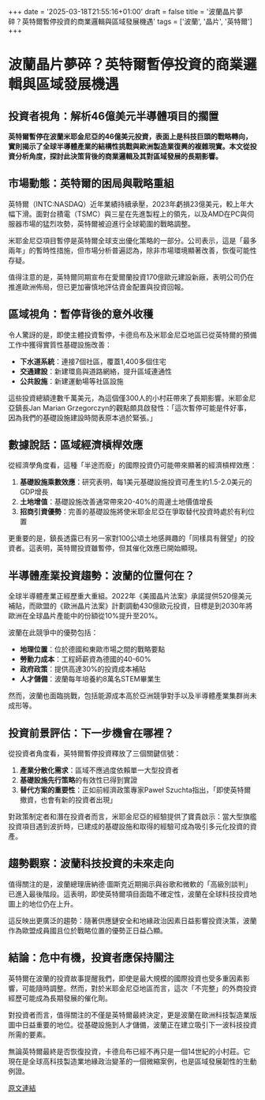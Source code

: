 +++
date = '2025-03-18T21:55:16+01:00'
draft = false
title = '波蘭晶片夢碎？英特爾暫停投資的商業邏輯與區域發展機遇'
tags = ['波蘭', '晶片', '英特爾']
+++


# 波蘭晶片夢碎？英特爾暫停投資的商業邏輯與區域發展機遇

## 投資者視角：解析46億美元半導體項目的擱置

**英特爾暫停在波蘭米耶金尼亞的46億美元投資，表面上是科技巨頭的戰略轉向，實則揭示了全球半導體產業的結構性挑戰與歐洲製造業復興的複雜現實。本文從投資分析角度，探討此決策背後的商業邏輯及其對區域發展的長期影響。**

## 市場動態：英特爾的困局與戰略重組

英特爾（INTC:NASDAQ）近年業績持續承壓，2023年虧損23億美元，較上年大幅下滑。面對台積電（TSMC）與三星在先進製程上的領先，以及AMD在PC與伺服器市場的猛烈攻勢，英特爾被迫進行全球範圍的戰略調整。

米耶金尼亞項目暫停是英特爾全球支出優化策略的一部分。公司表示，這是「最多兩年」的暫時性措施，但市場分析普遍認為，除非市場環境顯著改善，恢復可能性存疑。

值得注意的是，英特爾同期宣布在愛爾蘭投資170億歐元建設新廠，表明公司仍在推進歐洲佈局，但已更加審慎地評估資金配置與投資回報。

## 區域視角：暫停背後的意外收穫

令人驚訝的是，即使主體投資暫停，卡德烏布及米耶金尼亞地區已從英特爾的預備工作中獲得實質性基礎設施改善：

- **下水道系統**：連接7個社區，覆蓋1,400多個住宅
- **交通建設**：新建環島與道路網絡，提升區域連通性
- **公共設施**：新建運動場等社區設施

這些投資總額達數千萬美元，為這個僅300人的小村莊帶來了長期影響。米耶金尼亞鎮長Jan Marian Grzegorczyn的觀點頗具啟發性：「這次暫停可能是件好事，因為我們的基礎設施建設時間表原本過於緊張。」

## 數據說話：區域經濟槓桿效應

從經濟學角度看，這種「半途而廢」的國際投資仍可能帶來顯著的經濟槓桿效應：

1. **基礎設施乘數效應**：研究表明，每1美元基礎設施投資可產生約1.5-2.0美元的GDP增長
2. **土地增值**：基礎設施改善通常帶來20-40%的周邊土地價值增長
3. **招商引資優勢**：完善的基礎設施將使米耶金尼亞在爭取替代投資時處於有利位置

更重要的是，鎮長透露已有另一家對100公頃土地感興趣的「同樣具有聲望」的投資者。這表明，英特爾投資雖暫停，但其催化效應已開始顯現。

## 半導體產業投資趨勢：波蘭的位置何在？

全球半導體產業正經歷重大重組。2022年《美國晶片法案》承諾提供520億美元補貼，而歐盟的《歐洲晶片法案》計劃調動430億歐元投資，目標是到2030年將歐洲在全球晶片產能中的份額從10%提升至20%。

波蘭在此競爭中的優勢包括：

- **地理位置**：位於德國和東歐市場之間的戰略要點
- **勞動力成本**：工程師薪資為德國的40-60%
- **政府政策**：提供高達30%的投資成本補貼
- **人才儲備**：波蘭每年培養約8萬名STEM畢業生

然而，波蘭也面臨挑戰，包括能源成本高於亞洲競爭對手以及半導體產業集群尚未成形等。

## 投資前景評估：下一步機會在哪裡？

從投資者角度看，英特爾暫停投資釋放了三個關鍵信號：

1. **產業分散化需求**：區域不應過度依賴單一大型投資者
2. **基礎設施先行策略**的有效性已得到實證
3. **替代方案的重要性**：正如前經濟政策專家Paweł Szuchta指出，「即使英特爾撤資，也會有新的投資者出現」

對政策制定者和潛在投資者而言，米耶金尼亞的經驗提供了寶貴啟示：當大型旗艦投資項目遇到波折時，已建成的基礎設施和取得的經驗可成為吸引多元化投資的資產。

## 趨勢觀察：波蘭科技投資的未來走向

值得關注的是，波蘭總理唐納德·圖斯克近期揭示與谷歌和微軟的「高級別談判」已進入最後階段。這表明，即使英特爾項目面臨不確定性，波蘭在全球科技投資地圖上的地位仍在上升。

這反映出更廣泛的趨勢：隨著供應鏈安全和地緣政治因素日益影響投資決策，波蘭作為歐盟成員國且位於戰略位置的優勢正日益凸顯。

## 結論：危中有機，投資者應保持關注

英特爾在波蘭的投資故事提醒我們，即使是最大規模的國際投資也受多重因素影響，可能隨時調整。然而，對於米耶金尼亞地區而言，這次「不完整」的外商投資經歷可能成為長期發展的催化劑。

對投資者而言，值得關注的不僅是英特爾最終決定，更是波蘭在歐洲科技製造業版圖中日益重要的地位。從基礎設施到人才儲備，波蘭正在建立吸引下一波科技投資所需的要素。

無論英特爾最終是否恢復投資，卡德烏布已經不再只是一個14世紀的小村莊。它現在是全球高科技製造業地緣政治變革的一個微縮案例，也是區域發展韌性的生動例證。



[原文連結](https://www.forbes.pl/technologie/intel-mial-tu-zbudowac-fabryke-ludzie-sie-ciesza-bo-powstala-kanalizacja/stggp2s)

